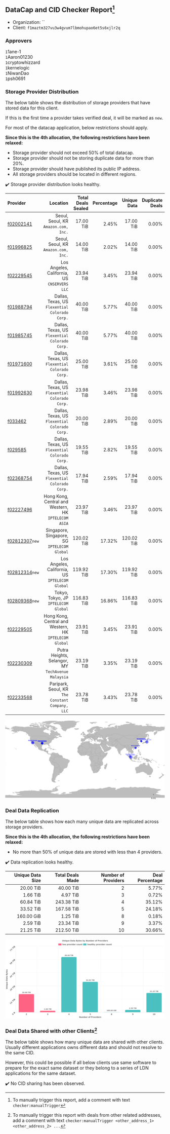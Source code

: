 ## DataCap and CID Checker Report[^1]
 - Organization: ``
 - Client: `f1maztm327vu3w4gvum7lbmohupao6et5s6xjlr2q`
### Approvers
`1`1ane-1<br/>`1`Aaron01230<br/>`1`cryptowhizzard<br/>`1`kernelogic<br/>`1`NiwanDao<br/>`1`psh0691


### Storage Provider Distribution
The below table shows the distribution of storage providers that have stored data for this client.

If this is the first time a provider takes verified deal, it will be marked as `new`.

For most of the datacap application, below restrictions should apply.

**Since this is the 4th allocation, the following restrictions have been relaxed:**
 - Storage provider should not exceed 50% of total datacap.
 - Storage provider should not be storing duplicate data for more than 20%.
 - Storage provider should have published its public IP address.
 - All storage providers should be located in different regions.

✔️ Storage provider distribution looks healthy.

| Provider                                                    |                                                  Location | Total Deals Sealed | Percentage | Unique Data | Duplicate Deals |
| :---------------------------------------------------------- | --------------------------------------------------------: | -----------------: | ---------: | ----------: | --------------: |
| [f02002141](https://filfox.info/en/address/f02002141)       |                   Seoul, Seoul, KR<br/>`Amazon.com, Inc.` |          17.00 TiB |      2.45% |   17.00 TiB |           0.00% |
| [f01996825](https://filfox.info/en/address/f01996825)       |                   Seoul, Seoul, KR<br/>`Amazon.com, Inc.` |          14.00 TiB |      2.02% |   14.00 TiB |           0.00% |
| [f02229545](https://filfox.info/en/address/f02229545)       |           Los Angeles, California, US<br/>`CNSERVERS LLC` |          23.94 TiB |      3.45% |   23.94 TiB |           0.00% |
| [f01988794](https://filfox.info/en/address/f01988794)       |         Dallas, Texas, US<br/>`Flexential Colorado Corp.` |          40.00 TiB |      5.77% |   40.00 TiB |           0.00% |
| [f01985745](https://filfox.info/en/address/f01985745)       |         Dallas, Texas, US<br/>`Flexential Colorado Corp.` |          40.00 TiB |      5.77% |   40.00 TiB |           0.00% |
| [f01971600](https://filfox.info/en/address/f01971600)       |         Dallas, Texas, US<br/>`Flexential Colorado Corp.` |          25.00 TiB |      3.61% |   25.00 TiB |           0.00% |
| [f01992630](https://filfox.info/en/address/f01992630)       |         Dallas, Texas, US<br/>`Flexential Colorado Corp.` |          23.98 TiB |      3.46% |   23.98 TiB |           0.00% |
| [f033462](https://filfox.info/en/address/f033462)           |         Dallas, Texas, US<br/>`Flexential Colorado Corp.` |          20.00 TiB |      2.89% |   20.00 TiB |           0.00% |
| [f029585](https://filfox.info/en/address/f029585)           |         Dallas, Texas, US<br/>`Flexential Colorado Corp.` |          19.55 TiB |      2.82% |   19.55 TiB |           0.00% |
| [f02368754](https://filfox.info/en/address/f02368754)       |         Dallas, Texas, US<br/>`Flexential Colorado Corp.` |          17.94 TiB |      2.59% |   17.94 TiB |           0.00% |
| [f02227496](https://filfox.info/en/address/f02227496)       |   Hong Kong, Central and Western, HK<br/>`IPTELECOM ASIA` |          23.97 TiB |      3.46% |   23.97 TiB |           0.00% |
| [f02812307](https://filfox.info/en/address/f02812307)`new`  |           Singapore, Singapore, SG<br/>`IPTELECOM Global` |         120.02 TiB |     17.32% |  120.02 TiB |           0.00% |
| [f02812314](https://filfox.info/en/address/f02812314)`new`  |        Los Angeles, California, US<br/>`IPTELECOM Global` |         119.92 TiB |     17.30% |  119.92 TiB |           0.00% |
| [f02809368](https://filfox.info/en/address/f02809368)`new`  |                   Tokyo, Tokyo, JP<br/>`IPTELECOM Global` |         116.83 TiB |     16.86% |  116.83 TiB |           0.00% |
| [f02229505](https://filfox.info/en/address/f02229505)       | Hong Kong, Central and Western, HK<br/>`IPTELECOM Global` |          23.91 TiB |      3.45% |   23.91 TiB |           0.00% |
| [f02230309](https://filfox.info/en/address/f02230309)       |     Putra Heights, Selangor, MY<br/>`TechAvenue Malaysia` |          23.19 TiB |      3.35% |   23.19 TiB |           0.00% |
| [f02233568](https://filfox.info/en/address/f02233568)       |       Paripark, Seoul, KR<br/>`The Constant Company, LLC` |          23.78 TiB |      3.43% |   23.78 TiB |           0.00% |

<img src="https://raw.githubusercontent.com/data-preservation-programs/filplus-checker-assets/main/filecoin-project/filecoin-plus-large-datasets/issues/1236/1701053032679.png"/>

### Deal Data Replication
The below table shows how each many unique data are replicated across storage providers.


**Since this is the 4th allocation, the following restrictions have been relaxed:**
- No more than 50% of unique data are stored with less than 4 providers.

✔️ Data replication looks healthy.

| Unique Data Size | Total Deals Made | Number of Providers | Deal Percentage |
| ---------------: | ---------------: | ------------------: | --------------: |
|        20.00 TiB |        40.00 TiB |                   2 |           5.77% |
|         1.66 TiB |         4.97 TiB |                   3 |           0.72% |
|        60.84 TiB |       243.38 TiB |                   4 |          35.12% |
|        33.52 TiB |       167.58 TiB |                   5 |          24.18% |
|       160.00 GiB |         1.25 TiB |                   8 |           0.18% |
|         2.59 TiB |        23.34 TiB |                   9 |           3.37% |
|        21.25 TiB |       212.50 TiB |                  10 |          30.66% |

<img src="https://raw.githubusercontent.com/data-preservation-programs/filplus-checker-assets/main/filecoin-project/filecoin-plus-large-datasets/issues/1236/1701053033261.png"/>

### Deal Data Shared with other Clients[^3]
The below table shows how many unique data are shared with other clients.
Usually different applications owns different data and should not resolve to the same CID.

However, this could be possible if all below clients use same software to prepare for the exact same dataset or they belong to a series of LDN applications for the same dataset.

✔️ No CID sharing has been observed.

[^1]: To manually trigger this report, add a comment with text `checker:manualTrigger`

[^2]: Deals from those addresses are combined into this report as they are specified with `checker:manualTrigger`

[^3]: To manually trigger this report with deals from other related addresses, add a comment with text `checker:manualTrigger <other_address_1> <other_address_2> ...`
